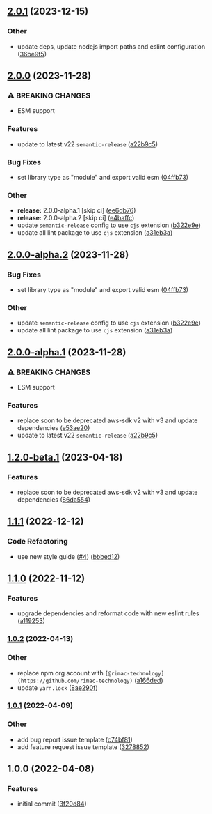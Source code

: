 ## [2.0.1](https://github.com/RimacTechnology/semantic-release-ecr/compare/v2.0.0...v2.0.1) (2023-12-15)


### Other

* update deps, update nodejs import paths and eslint configuration ([36be9f5](https://github.com/RimacTechnology/semantic-release-ecr/commit/36be9f5661444fc85b0d14759d606e8ab07b61d9))

## [2.0.0](https://github.com/RimacTechnology/semantic-release-ecr/compare/v1.2.0...v2.0.0) (2023-11-28)


### ⚠ BREAKING CHANGES

* ESM support

### Features

* update to latest v22 `semantic-release` ([a22b9c5](https://github.com/RimacTechnology/semantic-release-ecr/commit/a22b9c50591155f3a38f755b6fb8230b11c21395))


### Bug Fixes

* set library type as "module" and export valid esm ([04ffb73](https://github.com/RimacTechnology/semantic-release-ecr/commit/04ffb73aacd754123d2f62100b61e7d989a32abb))


### Other

* **release:** 2.0.0-alpha.1 [skip ci] ([ee6db76](https://github.com/RimacTechnology/semantic-release-ecr/commit/ee6db76acdd1ba614f8e2299368503a5d62b39a2))
* **release:** 2.0.0-alpha.2 [skip ci] ([e4baffc](https://github.com/RimacTechnology/semantic-release-ecr/commit/e4baffc8a733974d776394c86c7bbeb03b6be75e))
* update `semantic-release` config to use `cjs` extension ([b322e9e](https://github.com/RimacTechnology/semantic-release-ecr/commit/b322e9e60f3c140df6c05609a5b6a0a8cc7ac256))
* update all lint package to use `cjs` extension ([a31eb3a](https://github.com/RimacTechnology/semantic-release-ecr/commit/a31eb3a52d0fbef3d3c2515f332cb5e653b4c515))

## [2.0.0-alpha.2](https://github.com/RimacTechnology/semantic-release-ecr/compare/v2.0.0-alpha.1...v2.0.0-alpha.2) (2023-11-28)


### Bug Fixes

* set library type as "module" and export valid esm ([04ffb73](https://github.com/RimacTechnology/semantic-release-ecr/commit/04ffb73aacd754123d2f62100b61e7d989a32abb))


### Other

* update `semantic-release` config to use `cjs` extension ([b322e9e](https://github.com/RimacTechnology/semantic-release-ecr/commit/b322e9e60f3c140df6c05609a5b6a0a8cc7ac256))
* update all lint package to use `cjs` extension ([a31eb3a](https://github.com/RimacTechnology/semantic-release-ecr/commit/a31eb3a52d0fbef3d3c2515f332cb5e653b4c515))

## [2.0.0-alpha.1](https://github.com/RimacTechnology/semantic-release-ecr/compare/v1.1.1...v2.0.0-alpha.1) (2023-11-28)


### ⚠ BREAKING CHANGES

* ESM support

### Features

* replace soon to be deprecated aws-sdk v2 with v3 and update dependencies ([e53ae20](https://github.com/RimacTechnology/semantic-release-ecr/commit/e53ae207bcfdaa8b56d3f90c8c80c82620e7744d))
* update to latest v22 `semantic-release` ([a22b9c5](https://github.com/RimacTechnology/semantic-release-ecr/commit/a22b9c50591155f3a38f755b6fb8230b11c21395))

## [1.2.0-beta.1](https://github.com/RimacTechnology/semantic-release-ecr/compare/v1.1.1...v1.2.0-beta.1) (2023-04-18)


### Features

* replace soon to be deprecated aws-sdk v2 with v3 and update dependencies ([86da554](https://github.com/RimacTechnology/semantic-release-ecr/commit/86da55489fd039a4b68693a4c85a9e4c8e9ae808))

## [1.1.1](https://github.com/RimacTechnology/semantic-release-ecr/compare/v1.1.0...v1.1.1) (2022-12-12)


### Code Refactoring

* use new style guide ([#4](https://github.com/RimacTechnology/semantic-release-ecr/issues/4)) ([bbbed12](https://github.com/RimacTechnology/semantic-release-ecr/commit/bbbed125d630dc9bab528c3afdffe6acae918c75))

## [1.1.0](https://github.com/RimacTechnology/semantic-release-ecr/compare/v1.0.2...v1.1.0) (2022-11-12)


### Features

* upgrade dependencies and reformat code with new eslint rules ([a119253](https://github.com/RimacTechnology/semantic-release-ecr/commit/a1192532072bab084ddfd865593e5bf55ff3b73a))

### [1.0.2](https://github.com/RimacTechnology/semantic-release-ecr/compare/v1.0.1...v1.0.2) (2022-04-13)


### Other

* replace npm org account with `[@rimac-technology](https://github.com/rimac-technology)` ([a166ded](https://github.com/RimacTechnology/semantic-release-ecr/commit/a166ded9f21f4c778c5096a4fe2747fd4073e7a1))
* update `yarn.lock` ([8ae290f](https://github.com/RimacTechnology/semantic-release-ecr/commit/8ae290f83c66be808de88cdb739d20d72d61f0bd))

### [1.0.1](https://github.com/RimacTechnology/semantic-release-ecr/compare/v1.0.0...v1.0.1) (2022-04-09)


### Other

* add bug report issue template ([c74bf81](https://github.com/RimacTechnology/semantic-release-ecr/commit/c74bf81375ffb16c6d8b1c8754816606324ebc60))
* add feature request issue template ([3278852](https://github.com/RimacTechnology/semantic-release-ecr/commit/3278852751bf536b19df7e1df24dc339b8ab4b48))

## 1.0.0 (2022-04-08)


### Features

* initial commit ([3f20d84](https://github.com/RimacTechnology/semantic-release-ecr/commit/3f20d84ac0c63276eda8c0f86cdbfa0d0b398da1))
